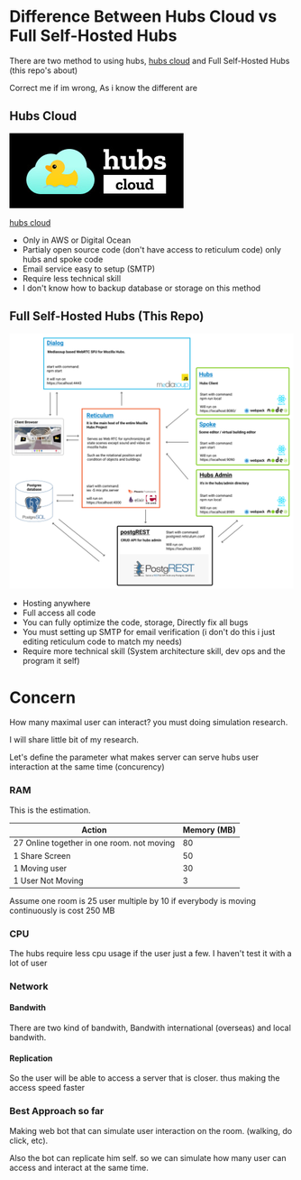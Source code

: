 # Difference Between Hubs Cloud vs Full Self-Hosted Hubs

There are two method to using hubs, [hubs cloud](https://hubs.mozilla.com/cloud) and Full Self-Hosted Hubs (this repo's about)

Correct me if im wrong, As i know the different are

## Hubs Cloud

![Hubs Cloud](/docs_img/hubs-cloud-logo.jpeg)

[hubs cloud](https://hubs.mozilla.com/cloud)

- Only in AWS or Digital Ocean
- Partialy open source code (don't have access to reticulum code) only hubs and spoke code
- Email service easy to setup (SMTP)
- Require less technical skill
- I don't know how to backup database or storage on this method

## Full Self-Hosted Hubs (This Repo)

![Hubs Cloud](/docs_img/System_Overview.png)

- Hosting anywhere
- Full access all code
- You can fully optimize the code, storage, Directly fix all bugs
- You must setting up SMTP for email verification (i don't do this i just editing reticulum code to match my needs)
- Require more technical skill (System architecture skill, dev ops and the program it self)

# Concern

How many maximal user can interact? you must doing simulation research.

I will share little bit of my research.

Let's define the parameter what makes server can serve hubs user interaction at the same time (concurency)

### RAM

This is the estimation.

| Action                                     | Memory (MB) |
| ------------------------------------------ | ----------- |
| 27 Online together in one room. not moving | 80          |
| 1 Share Screen                             | 50          |
| 1 Moving user                              | 30          |
| 1 User Not Moving                          | 3           |

Assume one room is 25 user multiple by 10 if everybody is moving continuously is cost 250 MB

### CPU

The hubs require less cpu usage if the user just a few. I haven't test it with a lot of user

### Network

#### Bandwith

There are two kind of bandwith, Bandwith international (overseas) and local bandwith.

#### Replication

So the user will be able to access a server that is closer. thus making the access speed faster

### Best Approach so far

Making web bot that can simulate user interaction on the room. (walking, do click, etc).

Also the bot can replicate him self. so we can simulate how many user can access and interact at the same time.